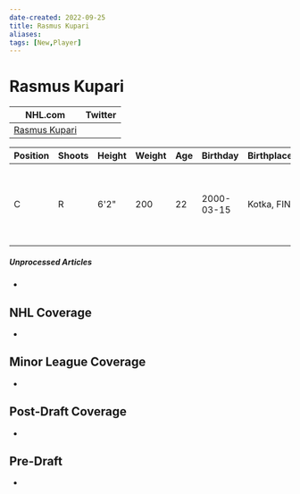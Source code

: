 ```yaml
---
date-created: 2022-09-25
title: Rasmus Kupari
aliases: 
tags: [New,Player]
---
```


# Rasmus Kupari

NHL.com | Twitter
-|-
[Rasmus Kupari](https://www.nhl.com/player/rasmus-kupari-8480845) | []()

Position | Shoots | Height | Weight | Age | Birthday | Birthplace | Draft
-|-|-|-|-|-|-|-
 C | R | 6'2" | 200 | 22 | 2000-03-15 | Kotka, FIN | 2018 LAK, 1st rd, 20th pk (20th overall)
 

##### Unprocessed Articles
- 

## NHL  Coverage
- 


## Minor League Coverage
- 


## Post-Draft Coverage
- 


## Pre-Draft
- 